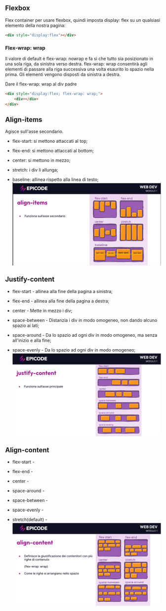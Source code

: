 ## Flexbox
Flex container per usare flexbox, quindi imposta display: flex su un qualsiasi elemento della nostra pagina:
```html
<div style="display:flex"></div>
```

### Flex-wrap: wrap
Il valore di default è flex-wrap: nowrap e fa sì che tutto sia posizionato in una sola riga, da sinistra verso destra. flex-wrap: wrap consentirà agli elementi di passare alla riga successiva una volta esaurito lo spazio nella prima. Gli elementi vengono disposti da sinistra a destra.

Dare il flex-wrap: wrap al div padre

```html
<div style="display:flex; flex-wrap: wrap;">
    <div></div>
</div>
```

## Align-items
Agisce sull'asse secondario.
- flex-start: si mettono attaccati al top;

- flex-end: si mettono attaccati al bottom;

- center: si mettono in mezzo;

- stretch: i div li allunga;

- baseline: allinea rispetto alla linea di testo;
![Alt text](image.png)

## Justify-content
- flex-start - allinea alla fine della pagina a sinistra;

- flex-end - allinea alla fine della pagina a destra;

- center - Mette in mezzo i div;

- space-between - Distanzia i div in modo omogeneo, non dando alcuno spazio ai lati;

- space-around - Da lo spazio ad ogni div in modo omogeneo, ma senza all'inizio e alla fine;

- space-evenly - Da lo spazio ad ogni div in modo omogeneo;
![Alt text](image-1.png)

## Align-content
- flex-start -

- flex-end -

- center -

- space-around -

- space-between -

- space-evenly -

- stretch(default) -
![Alt text](image-2.png)